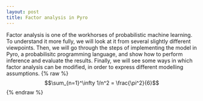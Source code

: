 ```yaml
---
layout: post
title: Factor analysis in Pyro
---
```


Factor analysis is one of the workhorses of probabilistic machine learning. To understand it more fully, we will look at it from several slightly different viewpoints. Then, we will go through the steps of implementing the model in Pyro, a probabilisitc programming language, and show how to perform inference and evaluate the results. Finally, we will see some ways in which factor analysis can be modified, in order to express different modelling assumptions.
{% raw %}
$$\sum_{n=1}^\infty 1/n^2 = \frac{\pi^2}{6}$$
{% endraw %}
